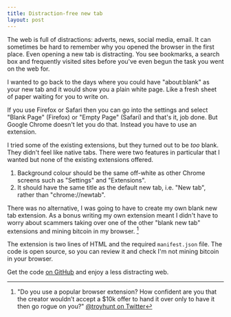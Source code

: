 ```yaml
---
title: Distraction-free new tab
layout: post
---
```


The web is full of distractions: adverts, news, social media, email. It can sometimes be hard to remember why you opened the browser in the first place. Even opening a new tab is distracting. You see bookmarks, a search box and frequently visited sites before you've even begun the task you went on the web for.

I wanted to go back to the days where you could have "about:blank" as your new tab and it would show you a plain white page. Like a fresh sheet of paper waiting for you to write on.

If you use Firefox or Safari then you can go into the settings and select "Blank Page" (Firefox) or "Empty Page" (Safari) and that's it, job done. But Google Chrome doesn't let you do that. Instead you have to use an extension.

I tried some of the existing extensions, but they turned out to be _too_ blank. They didn't feel like native tabs. There were two features in particular that I wanted but none of the existing extensions offered.

1. Background colour should be the same off-white as other Chrome screens such as "Settings" and "Extensions".
2. It should have the same title as the default new tab, i.e. "New tab", rather than "chrome://newtab".

There was no alternative, I was going to have to create my own blank new tab extension. As a bonus writing my own extension meant I didn't have to worry about scammers taking over one of the other "blank new tab" extensions and mining bitcoin in my browser. [^1]

The extension is two lines of HTML and the required `manifest.json` file. The code is open source, so you can review it and check I'm not mining bitcoin in your browser.

Get the code [on GitHub](https://github.com/chrismytton/blanktab) and enjoy a less distracting web.

[^1]: "Do you use a popular browser extension? How confident are you that the creator wouldn’t accept a $10k offer to hand it over only to have it then go rogue on you?" [@troyhunt on Twitter](https://twitter.com/troyhunt/status/1037457241840877568)
